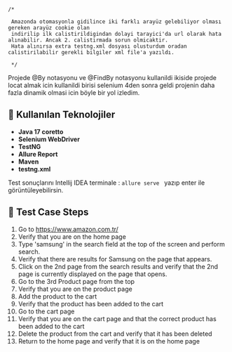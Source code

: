 
    /*

     Amazonda otomasyonla gidilince iki farklı arayüz gelebiliyor olması gereken arayüz cookie olan
     indirilip ilk calistirildigindan dolayi tarayici'da url olarak hata alınabilir. Ancak 2. calistirmada sorun olmicaktir.
     Hata alınırsa extra testng.xml dosyası olusturdum oradan calistirilabilir gerekli bilgiler xml file'a yazıldı.

     */

Projede @By notasyonu ve @FindBy notasyonu kullanildi ikiside projede locat almak icin kullanildi birisi selenium 4den sonra geldi projenin daha fazla dinamik olmasi icin böyle bir yol izledim.


## 🚀 Kullanılan Teknolojiler
- **Java 17 coretto**
- **Selenium WebDriver**
- **TestNG**
- **Allure Report**
- **Maven**
- **testng.xml**


Test sonuçlarını Intellij IDEA terminale : `allure serve ` yazıp enter ile görüntüleyebilirsin.



## 📌 Test Case Steps

1. Go to https://www.amazon.com.tr/
2. Verify that you are on the home page
3. Type 'samsung' in the search field at the top of the screen and perform search.
4. Verify that there are results for Samsung on the page that appears.
5. Click on the 2nd page from the search results and verify that the 2nd page is
   currently displayed on the page that opens.
6. Go to the 3rd Product page from the top
7. Verify that you are on the product page
8. Add the product to the cart
9. Verify that the product has been added to the cart
10. Go to the cart page
11. Verify that you are on the cart page and that the correct product has been added to
    the cart
12. Delete the product from the cart and verify that it has been deleted
13. Return to the home page and verify that it is on the home page